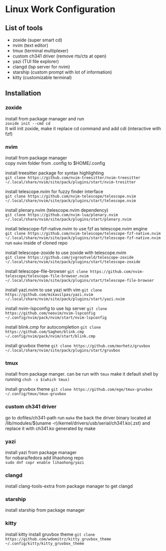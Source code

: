 # Linux Work Configuration

## List of tools
* zoxide (super smart cd)
* nvim (text editor)
* tmux (terminal multiplexer)
* custom ch341 driver (remove rts/cts at open)
* yazi (TUI file explorer)
* clangd (lsp server for nvim)
* starship (custom prompt with lot of information)
* kitty (customizable terminal)

## Installation

### zoxide
install from package manager and run  
```zoxide init --cmd cd```  
It will init zoxide, make it replace cd command and add cdi (interactive with fzf)  

### nvim
install from package manager  
copy nvim folder from .config to $HOME/.config  

install treesitter package for syntax highlighting  
```git clone https://github.com/nvim-treesitter/nvim-treesitter ~/.local/share/nvim/site/pack/plugins/start/nvim-tresitter```

install telescope.nvim for fuzzy finder interface  
```git clone https://github.com/nvim-telescope/telescope.nvim ~/.local/share/nvim/site/pack/plugins/start/telescope.nvim```  

install plenary.nvim (telescope.nvim dependency)  
```git clone https://github.com/nvim-lua/plenary.nvim ~/.local/share/nvim/site/pack/plugins/start/plenary.nvim```  

install telescope-fzf-native.nvim to use fzf as telescope.nvim engine  
```git clone https://github.com/nvim-telescope/telescope-fzf-native.nvim ~/.local/share/nvim/site/pack/plugins/start/telescope-fzf-native.nvim```  
run ```make``` inside of cloned repo  

install telescope-zoxide to use zoxide with telescope.nvim  
```git clone https://github.com/jvgrootveld/telescope-zoxide ~/.local/share/nvim/site/pack/plugins/start/telescope-zoxide```  

install telescope-file-browser
```git clone https://github.com/nvim-telescope/telescope-file-browser.nvim ~/.local/share/nvim/site/pack/plugins/start/telescope-file-browser```  

install yazi.nvim to use yazi with vim
```git clone https://github.com/mikavilpas/yazi.nvim ~/.local/share/nvim/site/pack/plugins/start/yazi.nvim```  

install nvim-lspconfig to use lsp server
```git clone https://github.com/neovim/nvim-lspconfig ~/.config/nvim/pack/nvim/start/nvim-lspconfig```  

install blink.cmp for autocompletion
```git clone https://github.com/Saghen/blink.cmp ~/.config/nvim/pack/nvim/start/blink.cmp```  

install gruvbox theme
```git clone https://github.com/morhetz/gruvbox ~/.local/share/nvim/site/pack/plugins/start/gruvbox```  

### tmux
install from package manger.
can be run with
```tmux```
make it default shell by running
```chsh -s $(which tmux)```

install gruvbox theme
```git clone https://github.com/ege/tmux-gruvbox ~/.config/tmux/tmux-gruvbox```  

### custom ch341 driver
go to dofiles/ch341-path
run 
```make```
the back the driver binary located at 
/lib/modules/$(uname -r)/kernel/drivers/usb/serial/ch341.ko(.zst)
and replace it with ch341.ko generated by make

### yazi
install yazi from package manager  
for nobara/fedora add lihaohong repo  
```sudo dnf copr enable lihaohong/yazi```

### clangd
install clang-tools-extra from package manager to get clangd

### starship
install starship from package manager

### kitty
install kitty
install gruvbox theme
```git clone https://github.com/wdomitrz/kitty_gruvbox_theme ~/.config/kitty/kitty_gruvbox_theme```  
